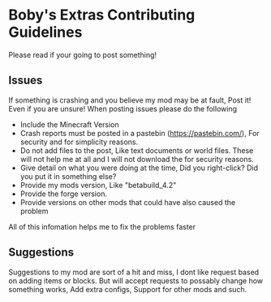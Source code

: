 # Boby's Extras Contributing Guidelines
Please read if your going to post something!

## Issues
If something is crashing and you believe my mod may be at fault, Post it! Even if you are unsure!
When posting issues please do the following
- Include the Minecraft Version
- Crash reports must be posted in a pastebin (https://pastebin.com/), For security and for simplicity reasons.
- Do not add files to the post, Like text documents or world files. These will not help me at all and I will not download the for security reasons.
- Give detail on what you were doing at the time, Did you right-click? Did you put it in something else?
- Provide my mods version, Like "betabuild_4.2"
- Provide the forge version.
- Provide versions on other mods that could have also caused the problem

All of this infomation helps me to fix the problems faster

## Suggestions
Suggestions to my mod are sort of a hit and miss, I dont like request based on adding items or blocks. But will accept requests to possably change
how something works, Add extra configs, Support for other mods and such.
